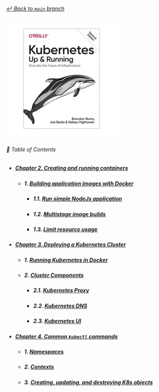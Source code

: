 ###### [_↩ Back to `main` branch_](https://github.com/cuongpiger/cloud)

![](./docs/img/cover.png)

###### 🌈 Table of Contents

- ##### [Chapter 2. Creating and running containers](./docs/chap02/README.md#chapter-2-creating-and-running-containers)
  - ##### 1. [Building application images with Docker](./docs/chap02/README.md#1-building-application-images-with-docker-1)
    - ##### 1.1. [Run simple NodeJs application](./docs/chap02/README.md#11-run-simple-nodejs-application-1)
    - ##### 1.2. [Multistage image builds](./docs/chap02/README.md#12-multistage-image-builds-1)
    - ##### 1.3. [Limit resource usage](./docs/chap02/README.md#13-limit-resource-usage-1)

- ##### [Chapter 3. Deploying a Kubernetes Cluster](./docs/chap03/README.md#chapter-3-deploying-a-kubernetes-cluster)
  - ##### 1. [Running Kubernetes in Docker](./docs/chap03/README.md#1-running-kubernetes-in-docker-1)
  - ##### 2. [Cluster Components](./docs/chap03/README.md#2-cluster-components-1)
    - ##### 2.1. [Kubernetes Proxy](./docs/chap03/README.md#21-kubernetes-proxy-1)
    - ##### 2.2. [Kubernetes DNS](./docs/chap03/README.md#22-kubernetes-dns-1)
    - ##### 2.3. [Kubernetes UI](./docs/chap03/README.md#23-kubernetes-ui-1)

- ##### [Chapter 4. Common `kubectl` commands](./docs/chap04/README.md#chapter-4-common-kubectl-commands)
  - ##### 1. [Namespaces](./docs/chap04/README.md#1-namespaces-1)
  - ##### 2. [Contexts](./docs/chap04/README.md#2-contexts-1)
  - ##### 3. [Creating, updating, and destroying K8s objects](./docs/chap04/README.md#3-creating-updating-and-destroying-k8s-objects-1)
